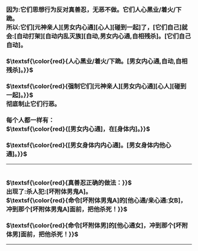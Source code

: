 <h3>
<br>因为:它们思想行为反对真善忍，无恶不做。它们人心黑业/着火/下跪。
<br>所以:它们[元神亲人][男女内心通][心人][碰到一起]了，[它们自己]就会:[自动打架][自动内乱灭族][自动,男女内心通,自相残杀]。[它们自己自动]。
<br>
<br>$\textsf{\color{red}{人心黑业/着火/下跪。[男女内心通,自动,自相残杀]。}}$
<br>
<br>$\textsf{\color{red}{强制它们[元神亲人][男女内心通][心人][碰到一起]。}}$
<br>彻底制止它们行恶。
<br>
<br>每个人都一样有：
<br>$\textsf{\color{red}{[男女内心通]，在[身体内]。}}$
<br>
<br>$\textsf{\color{red}{[男女身体内内心通]。[男女身体内他心通]。}}$
<hr>
<br>$\textsf{\color{red}{真善忍正确的做法：}}$
<br>出现了:杀人犯:[坏附体男鬼A]。
<br>$\textsf{\color{red}{命令[坏附体男鬼A]的[他心通/亲心通:女B]，冲到那个[坏附体男鬼A]面前，把他杀死！}}$
<br>
<br>$\textsf{\color{red}{命令[坏附体男]的[他心通女]，冲到那个[坏附体男]面前，把他杀死！}}$
<hr>
</h3>
